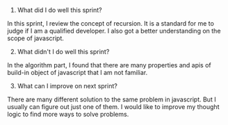1. What did I do well this sprint?

In this sprint, I review the concept of recursion. It is a standard for me to judge if I am a qualified developer.
I also got a better understanding on the scope of javascript.

2. What didn't I do well this sprint?

In the algorithm part, I found that there are many properties and apis of build-in object of javascript that I am not familiar.

3. What can I improve on next sprint?

There are many different solution to the same problem in javascript. But I usually can figure out just one of them. I would like to improve my thought logic to find more ways to solve problems.